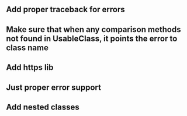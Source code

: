 ## Add proper traceback for errors
## Make sure that when any comparison methods not found in UsableClass, it points the error to class name
## Add https lib
## Just proper error support
## Add nested classes